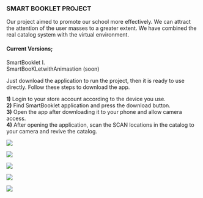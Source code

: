


### **SMART BOOKLET PROJECT**

Our project aimed to promote our school more effectively. We can attract the attention of the user masses to a greater extent. We have combined the real catalog system with the virtual environment.

#### **Current Versions;**

SmartBooklet I.<br>
SmartBooKLetwithAnimastion (soon)<br>

Just download the application to run the project, then it is ready to use directly. Follow these steps to download the app.

**1)** Login to your store account according to the device you use.<br>
**2)** Find SmartBooklet application and press the download button.<br>
**3)** Open the app after downloading it to your phone and allow camera access.<br>
**4)** After opening the application, scan the SCAN locations in the catalog to your camera and revive the catalog.<br>


![](https://user-images.githubusercontent.com/49069817/80519988-800fbe00-8991-11ea-9380-087a73303186.jpeg)<br>


![](https://user-images.githubusercontent.com/49069817/80520181-b77e6a80-8991-11ea-9e81-57ec62159455.jpeg)<br>

![](https://user-images.githubusercontent.com/49069817/80520399-0c21e580-8992-11ea-8c1c-66324f548419.jpeg)<br>

![](https://user-images.githubusercontent.com/49069817/80520716-82bee300-8992-11ea-8378-485fe391ca79.png)<br>


![](https://user-images.githubusercontent.com/49069817/80517488-d5e26700-898d-11ea-9a3b-ab4fbd0059ea.png)<br>


